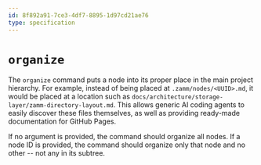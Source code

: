 ```yaml
---
id: 8f892a91-7ce3-4df7-8895-1d97cd21ae76
type: specification
---
```


# `organize`

The `organize` command puts a node into its proper place in the main project hierarchy. For example, instead of being placed at `.zamm/nodes/<UUID>.md`, it would be placed at a location such as `docs/architecture/storage-layer/zamm-directory-layout.md`. This allows generic AI coding agents to easily discover these files themselves, as well as providing ready-made documentation for GitHub Pages.

If no argument is provided, the command should organize all nodes. If a node ID is provided, the command should organize only that node and no other -- not any in its subtree.
